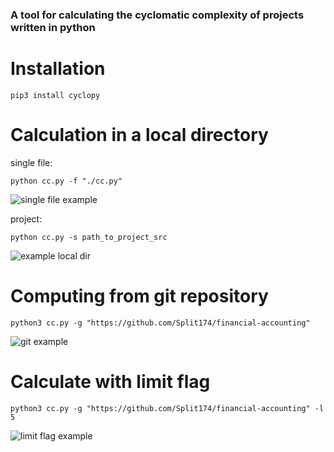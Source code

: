 ### A tool for calculating the cyclomatic complexity of projects written in python

# Installation

```
pip3 install cyclopy
```

# Calculation in a local directory

single file:

```python cc.py -f "./cc.py"``` 

![single file example](https://raw.githubusercontent.com/Split174/cyclopy/assets/example_cc_single.png)

project:

```python cc.py -s path_to_project_src``` 

![example local dir](https://raw.githubusercontent.com/Split174/cyclopy/assets/example_cc_localdir.png)


# Computing from git repository

```python3 cc.py -g "https://github.com/Split174/financial-accounting"```

![git example](https://raw.githubusercontent.com/Split174/cyclopy/assets/example_cc1.png)


# Calculate with limit flag

```python3 cc.py -g "https://github.com/Split174/financial-accounting" -l 5```

![limit flag example](https://raw.githubusercontent.com/Split174/cyclopy/assets/example_cc_limitflag.png)
